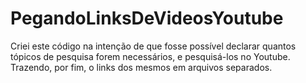 # PegandoLinksDeVideosYoutube
Criei este código na intenção de que fosse possível declarar quantos tópicos de pesquisa forem necessários, e pesquisá-los no Youtube. Trazendo, por fim, o links dos mesmos em arquivos separados.
